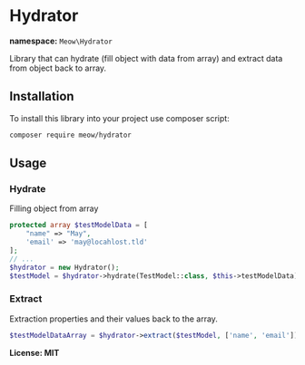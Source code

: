 # Hydrator

__namespace:__ `Meow\Hydrator`

Library that can hydrate (fill object with data from array) and extract data from
object back to array.

## Installation

To install this library into your project use composer script:

```bash
composer require meow/hydrator
```

## Usage

### Hydrate

Filling object from array

```php
protected array $testModelData = [
    "name" => "May",
    'email' => 'may@locahlost.tld'
];
// ...
$hydrator = new Hydrator();
$testModel = $hydrator->hydrate(TestModel::class, $this->testModelData);
```

### Extract

Extraction properties and their values back to the array.

```php
$testModelDataArray = $hydrator->extract($testModel, ['name', 'email']);
```

__License: MIT__
